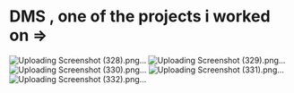 # DMS , one of the projects i worked on =>

![Uploading Screenshot (328).png…]()
![Uploading Screenshot (329).png…]()
![Uploading Screenshot (330).png…]()
![Uploading Screenshot (331).png…]()
![Uploading Screenshot (332).png…]()
